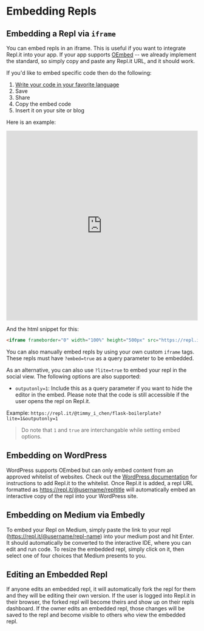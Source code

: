 # Embedding Repls

## Embedding a Repl via `iframe`

You can embed repls in an iframe. This is useful if you want to integrate Repl.it
into your app. If your app supports [OEmbed](https://oembed.com/) -- we already
implement the standard, so simply copy and paste any Repl.it URL, and it should work.

If you'd like to embed specific code then do the following:

1. [Write your code in your favorite language](https://repl.it/languages)
2. Save
3. Share
4. Copy the embed code
5. Insert it on your site or blog

Here is an example:

<iframe frameborder="0" width="100%" height="500px" src="https://repl.it/@amasad/PitifulLastingWhoopingcrane?embed=true"></iframe>

And the html snippet for this:

```html
<iframe frameborder="0" width="100%" height="500px" src="https://repl.it/@amasad/PitifulLastingWhoopingcrane?embed=true"></iframe>
```

You can also manually embed repls by using your own custom `iframe` tags.
These repls must have `?embed=true` as a query parameter to be embedded.

As an alternative, you can also use `?lite=true` to embed your repl in the social view. The
following options are also supported:

* `outputonly=1`: Include this as a query parameter if you want to hide the
editor in the embed.  Please note that the code is still accessible if the
user opens the repl on Repl.it.

Example: `https://repl.it/@timmy_i_chen/flask-boilerplate?lite=1&outputonly=1`

> Do note that `1` and `true` are interchangable while setting embed options.

## Embedding on WordPress

WordPress supports OEmbed but can only embed content from an approved whitelist of websites. Check out the [WordPress documentation](https://wordpress.org/support/article/embeds/#adding-support-for-an-oembed-enabled-site) for instructions to add Repl.it to the whitelist. Once Repl.it is added, a repl URL formatted as https://repl.it/@username/repltitle will automatically embed an interactive copy of the repl into your WordPress site.

## Embedding on Medium via Embedly

To embed your Repl on Medium, simply paste the link to your repl
(https://repl.it/@username/repl-name) into your medium post and hit Enter.
It should automatically be converted to the interactive IDE, where you can
edit and run code.  To resize the embedded repl, simply click on it, then
select one of four choices that Medium presents to you.

## Editing an Embedded Repl

If anyone edits an embedded repl, it will automatically fork the repl for them
and they will be editing their own version.  If the user is logged into Repl.it
in their browser, the forked repl will become theirs and show up on their repls
dashboard.  If the owner edits an embedded repl, those changes will be saved to
the repl and become visible to others who view the embedded repl.